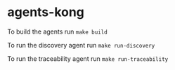 # agents-kong

To build the agents run `make build`

To run the discovery agent run `make run-discovery`

To run the traceability agent run `make run-traceability`